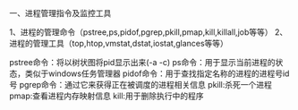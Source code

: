 一、进程管理指令及监控工具

1、进程的管理命令（pstree,ps,pidof,pgrep,pkill,pmap,kill,killall,job等等）
2、进程的管理工具（top,htop,vmstat,dstat,iostat,glances等等）

pstree命令：将以树状图将pid显示出来(-a -c)
ps命令：用于显示当前进程的状态，类似于windows任务管理器
pidof命令：用于查找指定名称的进程的进程号id号
pgrep命令：通过它来获得正在被调度的进程相关信息
pkill:杀死一个进程
pmap:查看进程内存映射信息
kill:用于删除执行中的程序
